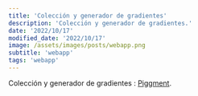 ```yaml
---
title: 'Colección y generador de gradientes'
description: 'Colección y generador de gradientes.'
date: '2022/10/17'
modified_date: '2022/10/17'
image: /assets/images/posts/webapp.png
subtitle: 'webapp'
tags: 'webapp'
---
```


Colección y generador de gradientes : [Piggment](https://piggment.co/).
